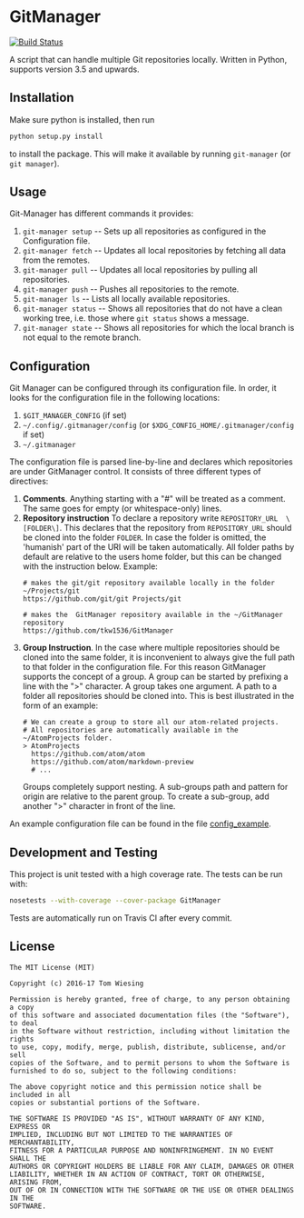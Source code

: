 # GitManager

[![Build Status](https://travis-ci.org/tkw1536/GitManager.svg?branch=master)](https://travis-ci.org/tkw1536/GitManager)

A script that can handle multiple Git repositories locally.
Written in Python, supports version 3.5 and upwards.

## Installation

Make sure python is installed, then run

```bash
python setup.py install
```
to install the package. This will make it available by running ```git-manager``` (or ```git manager```). 

## Usage

Git-Manager has different commands it provides:

1. ```git-manager setup``` -- Sets up all repositories as configured in the Configuration file.
2. ```git-manager fetch``` -- Updates all local repositories by fetching all
 data from the remotes.
3. ```git-manager pull``` -- Updates all local repositories by pulling all
repositories.
3. ```git-manager push``` -- Pushes all repositories to the remote.
4. ```git-manager ls``` -- Lists all locally available repositories.
5. ```git-manager status``` -- Shows all repositories that do not have a
clean working tree, i.e. those where ```git status``` shows a message.
5. ```git-manager state``` -- Shows all repositories for which the local
branch is not equal to the remote branch.

## Configuration

Git Manager can be configured through its configuration file. 
In order, it looks for the configuration file in the following locations: 

1. ```$GIT_MANAGER_CONFIG``` (if set)
2. ```~/.config/.gitmanager/config``` (or ```$XDG_CONFIG_HOME/.gitmanager/config``` if set)
3. ```~/.gitmanager```

The configuration file is parsed line-by-line and declares which repositories are under
GitManager control. It consists of three different types of directives: 

1. **Comments**. 
    Anything starting with a "#" will be treated as a comment. The same goes for empty (or whitespace-only)
    lines. 
2. **Repository instruction**
    To declare a repository write ```REPOSITORY_URL  \[FOLDER\]```. This declares that the repository
    from ```REPOSITORY_URL``` should be cloned into the folder ```FOLDER```. In case the folder is omitted,
    the 'humanish' part of the URI will be taken automatically. All folder paths by default are relative to 
    the users home folder, but this can be changed with the instruction below. Example:
    ```
    # makes the git/git repository available locally in the folder ~/Projects/git
    https://github.com/git/git Projects/git
    
    # makes the  GitManager repository available in the ~/GitManager repository
    https://github.com/tkw1536/GitManager
    ```
3. **Group Instruction**. 
    In the case where multiple repositories should be cloned into the same folder, it is inconvenient to
    always give the full path to that folder in the configuration file. For this reason GitManager supports
    the concept of a group. A group can be started by prefixing a line with the ">" character. A group takes
    one argument. A path to a folder all repositories should be cloned into. This is best illustrated in the
    form of an example:
     ```
    # We can create a group to store all our atom-related projects. 
    # All repositories are automatically available in the ~/AtomProjects folder. 
    > AtomProjects
       https://github.com/atom/atom
       https://github.com/atom/markdown-preview
       # ...

     ```
    Groups completely support nesting. A sub-groups path and pattern for origin are relative to
    the parent group. To create a sub-group, add another ">" character in front of the line. 


An example configuration file can be found in the file [config_example](config_example).

## Development and Testing

This project is unit tested with a high coverage rate.
The tests can be run with:

```bash
nosetests --with-coverage --cover-package GitManager
```

Tests are automatically run on Travis CI after every commit.

## License

```
The MIT License (MIT)

Copyright (c) 2016-17 Tom Wiesing

Permission is hereby granted, free of charge, to any person obtaining a copy
of this software and associated documentation files (the "Software"), to deal
in the Software without restriction, including without limitation the rights
to use, copy, modify, merge, publish, distribute, sublicense, and/or sell
copies of the Software, and to permit persons to whom the Software is
furnished to do so, subject to the following conditions:

The above copyright notice and this permission notice shall be included in all
copies or substantial portions of the Software.

THE SOFTWARE IS PROVIDED "AS IS", WITHOUT WARRANTY OF ANY KIND, EXPRESS OR
IMPLIED, INCLUDING BUT NOT LIMITED TO THE WARRANTIES OF MERCHANTABILITY,
FITNESS FOR A PARTICULAR PURPOSE AND NONINFRINGEMENT. IN NO EVENT SHALL THE
AUTHORS OR COPYRIGHT HOLDERS BE LIABLE FOR ANY CLAIM, DAMAGES OR OTHER
LIABILITY, WHETHER IN AN ACTION OF CONTRACT, TORT OR OTHERWISE, ARISING FROM,
OUT OF OR IN CONNECTION WITH THE SOFTWARE OR THE USE OR OTHER DEALINGS IN THE
SOFTWARE.
```